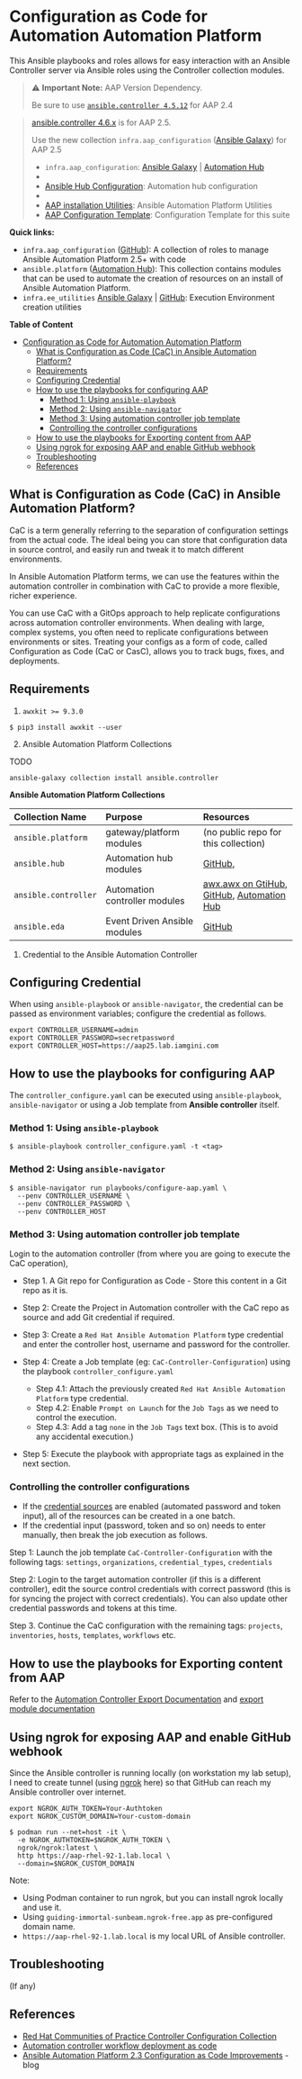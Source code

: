 # Configuration as Code for Automation Automation Platform

This Ansible playbooks and roles allows for easy interaction with an Ansible Controller server via Ansible roles using the Controller collection modules.

> ⚠️ **Important Note:** AAP Version Dependency.
>
> Be sure to use [`ansible.controller 4.5.12`](https://console.redhat.com/ansible/automation-hub/repo/published/ansible/controller/) for AAP 2.4



> [ansible.controller 4.6.x](https://console.redhat.com/ansible/automation-hub/repo/published/ansible/controller/) is for AAP 2.5.
>
> Use the new collection `infra.aap_configuration` ([Ansible Galaxy](https://galaxy.ansible.com/ui/repo/published/infra/aap_configuration)) for AAP 2.5
>
> - `infra.aap_configuration`: [Ansible Galaxy](https://galaxy.ansible.com/ui/repo/published/infra/aap_configuration) | [Automation Hub](https://console.redhat.com/ansible/automation-hub/repo/validated/infra/aap_configuration/content/)
> -
> - [Ansible Hub Configuration](https://github.com/ansible/automation_hub_collection):	Automation hub configuration
> -
> - [AAP installation Utilities](https://github.com/redhat-cop/aap_utilities):	Ansible Automation Platform Utilities
> - [AAP Configuration Template](https://github.com/redhat-cop/aap_configuration_template):	Configuration Template for this suite

**Quick links:**

- `infra.aap_configuration` ([GitHub](https://github.com/redhat-cop/infra.aap_configuration)): A collection of roles to manage Ansible Automation Platform 2.5+ with code
- `ansible.platform` ([Automation Hub](https://console.redhat.com/ansible/automation-hub/repo/published/ansible/platform/)): This collection contains modules that can be used to automate the creation of resources on an install of Ansible Automation Platform.
- `infra.ee_utilities` [Ansible Galaxy](https://galaxy.ansible.com/ui/repo/published/infra/ee_utilities/) | [GitHub](https://github.com/redhat-cop/ee_utilities): Execution Environment creation utilities

**Table of Content**

- [Configuration as Code for Automation Automation Platform](#configuration-as-code-for-automation-automation-platform)
  - [What is Configuration as Code (CaC) in Ansible Automation Platform?](#what-is-configuration-as-code-cac-in-ansible-automation-platform)
  - [Requirements](#requirements)
  - [Configuring Credential](#configuring-credential)
  - [How to use the playbooks for configuring AAP](#how-to-use-the-playbooks-for-configuring-aap)
    - [Method 1: Using `ansible-playbook`](#method-1-using-ansible-playbook)
    - [Method 2: Using `ansible-navigator`](#method-2-using-ansible-navigator)
    - [Method 3: Using automation controller job template](#method-3-using-automation-controller-job-template)
    - [Controlling the controller configurations](#controlling-the-controller-configurations)
  - [How to use the playbooks for Exporting content from AAP](#how-to-use-the-playbooks-for-exporting-content-from-aap)
  - [Using ngrok for exposing AAP and enable GitHub webhook](#using-ngrok-for-exposing-aap-and-enable-github-webhook)
  - [Troubleshooting](#troubleshooting)
  - [References](#references)


## What is Configuration as Code (CaC) in Ansible Automation Platform?

CaC is a term generally referring to the separation of configuration settings from the actual code. The ideal being you can store that configuration data in source control, and easily run and tweak it to match different environments.

In Ansible Automation Platform terms, we can use the features within the automation controller in combination with CaC to provide a more flexible, richer experience.

You can use CaC with a GitOps approach to help replicate configurations across automation controller environments. When dealing with large, complex systems, you often need to replicate configurations between environments or sites. Treating your configs as a form of code, called Configuration as Code (CaC or CasC), allows you to track bugs, fixes, and deployments.

## Requirements

1. `awxkit >= 9.3.0`

```shell
$ pip3 install awxkit --user
```

2. Ansible Automation Platform Collections

TODO

`ansible-galaxy collection install ansible.controller`

**Ansible Automation Platform Collections**

| Collection Name | Purpose  | Resources |
|:---------|:------------|:------------|
| `ansible.platform` | gateway/platform modules | (no public repo for this collection) |
| `ansible.hub` | Automation hub modules | [GitHub](https://github.com/ansible-collections/ansible_hub),  |
| `ansible.controller` | Automation controller modules | [awx.awx on GtiHub](https://github.com/ansible/awx/tree/devel/awx_collection), [GitHub](https://github.com/ansible/awx/tree/devel/awx_collection), [Automation Hub](https://console.redhat.com/ansible/automation-hub/repo/published/ansible/controller/) |
| `ansible.eda` | Event Driven Ansible modules | [GitHub](https://github.com/ansible/event-driven-ansible) |


1. Credential to the Ansible Automation Controller


## Configuring Credential

When using `ansible-playbook` or `ansible-navigator`, the credential can be passed as environment variables; configure the credential as follows.

```shell
export CONTROLLER_USERNAME=admin
export CONTROLLER_PASSWORD=secretpassword
export CONTROLLER_HOST=https://aap25.lab.iamgini.com
```

## How to use the playbooks for configuring AAP

The `controller_configure.yaml` can be executed using `ansible-playbook`, `ansible-navigator` or using a Job template from **Ansible controller** itself.

### Method 1: Using `ansible-playbook`

```shell
$ ansible-playbook controller_configure.yaml -t <tag>
```

### Method 2: Using `ansible-navigator`

```shell
$ ansible-navigator run playbooks/configure-aap.yaml \
  --penv CONTROLLER_USERNAME \
  --penv CONTROLLER_PASSWORD \
  --penv CONTROLLER_HOST
```

### Method 3: Using automation controller job template

Login to the automation controller (from where you are going to execute the CaC operation),

- Step 1. A Git repo for Configuration as Code - Store this content in a Git repo as it is.

- Step 2: Create the Project in Automation controller with the CaC repo as source and add Git credential if required.

- Step 3: Create a `Red Hat Ansible Automation Platform` type credential and enter the controller host, username and password for the controller.

- Step 4: Create a Job template (eg: `CaC-Controller-Configuration`) using the playbook `controller_configure.yaml`
  - Step 4.1: Attach the previously created `Red Hat Ansible Automation Platform` type credential.
  - Step 4.2: Enable `Prompt on Launch` for the `Job Tags` as we need to control the execution.
  - Step 4.3: Add a tag `none` in the `Job Tags` text box. (This is to avoid any accidental execution.)

- Step 5: Execute the playbook with appropriate tags as explained in the next section.

### Controlling the controller configurations

- If the [credential sources](https://console.redhat.com/ansible/automation-hub/repo/published/ansible/controller/content/module/credential_input_source/?sort=-pulp_created) are enabled (automated password and token input), all of the resources can be created in a one batch.
- If the credential input (password, token and so on) needs to enter manually, then break the job execution as follows.

Step 1: Launch the job template `CaC-Controller-Configuration` with the following tags: `settings`, `organizations`, `credential_types`, `credentials`

Step 2: Login to the target automation controller (if this is a different controller), edit the source control credentials with correct password (this is for syncing the project with correct credentials). You can also update other credential passwords and tokens at this time.

Step 3. Continue the CaC configuration with the remaining tags: `projects`, `inventories`, `hosts`, `templates`, `workflows` etc.

## How to use the playbooks for Exporting content from AAP

Refer to the [Automation Controller Export Documentation](https://github.com/redhat-cop/infra.aap_configuration/blob/devel/docs/EXPORT_README.md) and [export module documentation](https://docs.ansible.com/ansible/latest/collections/awx/awx/export_module.html)



## Using ngrok for exposing AAP and enable GitHub webhook

Since the Ansible controller is running locally (on workstation my lab setup), I need to create tunnel (using [ngrok](https://ngrok.com/) here) so that GitHub can reach my Ansible controller over internet.

```shell
export NGROK_AUTH_TOKEN=Your-Authtoken
export NGROK_CUSTOM_DOMAIN=Your-custom-domain

$ podman run --net=host -it \
  -e NGROK_AUTHTOKEN=$NGROK_AUTH_TOKEN \
  ngrok/ngrok:latest \
  http https://aap-rhel-92-1.lab.local \
  --domain=$NGROK_CUSTOM_DOMAIN
```

Note:
- Using Podman container to run ngrok, but you can install ngrok locally and use it.
- Using `guiding-immortal-sunbeam.ngrok-free.app` as pre-configured domain name.
- `https://aap-rhel-92-1.lab.local` is my local URL of Ansible controller.


## Troubleshooting

(If any)

## References

- [Red Hat Communities of Practice Controller Configuration Collection](https://github.com/redhat-cop/controller_configuration/tree/devel)
- [Automation controller workflow deployment as code](https://www.ansible.com/blog/automation-controller-workflow-deployment-as-code)
- [Ansible Automation Platform 2.3 Configuration as Code Improvements](https://www.ansible.com/blog/ansible-automation-platform-2.3-configuration-as-code-improvements) - blog
